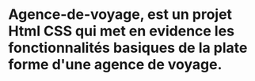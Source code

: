# Agence-de-voyage, est un projet Html CSS qui met en evidence les fonctionnalités basiques de la plate forme d'une agence de voyage.
